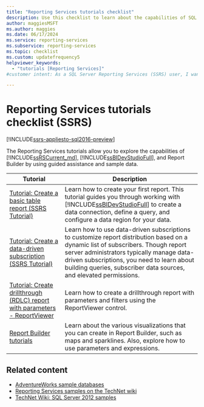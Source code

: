 ```yaml
---
title: "Reporting Services tutorials checklist"
description: Use this checklist to learn about the capabilities of SQL Server 2022 Reporting Services or later (SSRS), SQL Server Data Tools (SSDT), and Report Builder with sample data.
author: maggiesMSFT
ms.author: maggies
ms.date: 06/17/2024
ms.service: reporting-services
ms.subservice: reporting-services
ms.topic: checklist
ms.custom: updatefrequency5
helpviewer_keywords:
  - "tutorials [Reporting Services]"
#customer intent: As a SQL Server Reporting Services (SSRS) user, I want to explore the capabilities of SSRS through step-by-step tutorials so that I can create, customize, and distribute a variety of professional reports efficiently.

---
```


# Reporting Services tutorials checklist (SSRS)

[!INCLUDE[ssrs-appliesto-sql2016-preview](../includes/ssrs-appliesto-sql2016-preview.md)]

The Reporting Services tutorials allow you to explore the capabilities of [!INCLUDE[ssRSCurrent_md](../includes/ssrscurrent-md.md)], [!INCLUDE[ssBIDevStudioFull](../includes/ssbidevstudiofull-md.md)], and Report Builder by using guided assistance and sample data.

| Tutorial | Description |
| ----- | ----- |
|[Tutorial: Create a basic table report (SSRS Tutorial)](../reporting-services/create-a-basic-table-report-ssrs-tutorial.md)|Learn how to create your first report. This tutorial guides you through working with [!INCLUDE[ssBIDevStudioFull](../includes/ssbidevstudiofull-md.md)] to create a data connection, define a query, and configure a data region for your data.|
|[Tutorial: Create a data-driven subscription (SSRS Tutorial)](../reporting-services/create-a-data-driven-subscription-ssrs-tutorial.md)|Learn how to use data-driven subscriptions to customize report distribution based on a dynamic list of subscribers. Though report server administrators typically manage data-driven subscriptions, you need to learn about building queries, subscriber data sources, and elevated permissions.|
|[Tutorial: Create drillthrough (RDLC) report with parameters - ReportViewer](../reporting-services/create-drillthrough-rdlc-report-with-parameters-reportviewer.md)|Learn how to create a drillthrough report with parameters and filters using the ReportViewer control.|
|[Report Builder tutorials](../reporting-services/report-builder-tutorials.md)|Learn about the various visualizations that you can create in Report Builder, such as maps and sparklines. Also, explore how to use parameters and expressions.|

## Related content

* [AdventureWorks sample databases](https://github.com/Microsoft/sql-server-samples/releases)
* [Reporting Services samples on the TechNet wiki](/power-bi/create-reports/power-bi-create-mobile-optimized-report-about)
* [TechNet Wiki: SQL Server 2012 samples](https://go.microsoft.com/fwlink/?linkID=220734)
